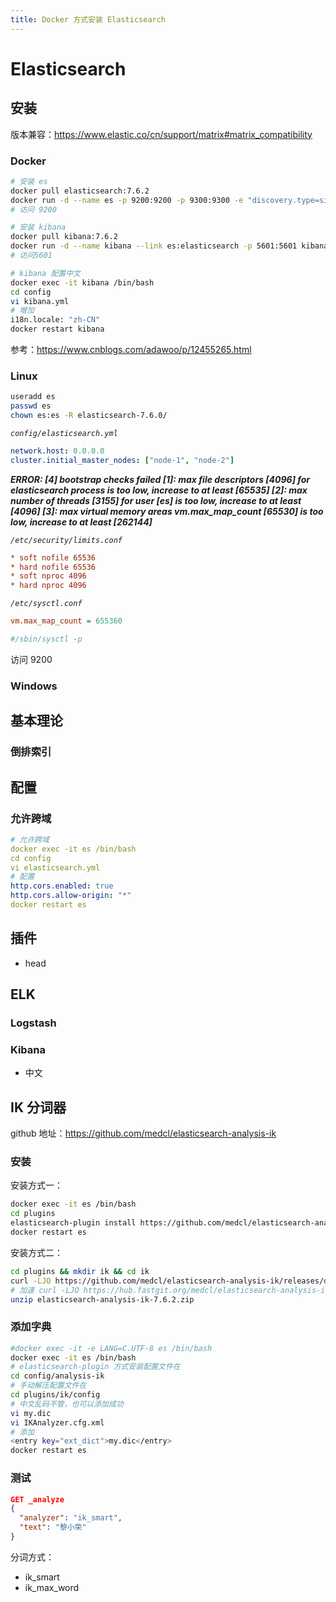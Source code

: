 ```yaml
---
title: Docker 方式安装 Elasticsearch
---
```




# Elasticsearch

## 安装

版本兼容：https://www.elastic.co/cn/support/matrix#matrix_compatibility

### Docker

```bash
# 安装 es
docker pull elasticsearch:7.6.2
docker run -d --name es -p 9200:9200 -p 9300:9300 -e "discovery.type=single-node" elasticsearch:7.6.2
# 访问 9200

# 安装 kibana 
docker pull kibana:7.6.2
docker run -d --name kibana --link es:elasticsearch -p 5601:5601 kibana:7.6.2
# 访问5601

# kibana 配置中文
docker exec -it kibana /bin/bash
cd config
vi kibana.yml
# 增加
i18n.locale: "zh-CN"
docker restart kibana
```

参考：https://www.cnblogs.com/adawoo/p/12455265.html

### Linux

```bash
useradd es
passwd es
chown es:es -R elasticsearch-7.6.0/
```

*`config/elasticsearch.yml`*

```yml
network.host: 0.0.0.0
cluster.initial_master_nodes: ["node-1", "node-2"]
```

***ERROR: [4] bootstrap checks failed
[1]: max file descriptors [4096] for elasticsearch process is too low, increase to at least [65535]
[2]: max number of threads [3155] for user [es] is too low, increase to at least [4096]
[3]: max virtual memory areas vm.max_map_count [65530] is too low, increase to at least [262144]***

*`/etc/security/limits.conf`*

```ini
* soft nofile 65536
* hard nofile 65536
* soft nproc 4096
* hard nproc 4096
```

*`/etc/sysctl.conf`*

```ini
vm.max_map_count = 655360

#/sbin/sysctl -p
```

访问 9200

### Windows

## 基本理论

### 倒排索引

## 配置

### 允许跨域

```yaml
# 允许跨域
docker exec -it es /bin/bash
cd config
vi elasticsearch.yml
# 配置
http.cors.enabled: true
http.cors.allow-origin: "*"
docker restart es
```

## 插件

- head

## ELK

### Logstash

### Kibana

- 中文

## IK 分词器

github 地址：https://github.com/medcl/elasticsearch-analysis-ik

### 安装

安装方式一：

```bash
docker exec -it es /bin/bash
cd plugins
elasticsearch-plugin install https://github.com/medcl/elasticsearch-analysis-ik/releases/download/v7.6.2/elasticsearch-analysis-ik-7.6.2.zip
docker restart es
```

安装方式二：

```bash
cd plugins && mkdir ik && cd ik
curl -LJO https://github.com/medcl/elasticsearch-analysis-ik/releases/download/v7.6.2/elasticsearch-analysis-ik-7.6.2.zip
# 加速 curl -LJO https://hub.fastgit.org/medcl/elasticsearch-analysis-ik/releases/download/v7.6.2/elasticsearch-analysis-ik-7.6.2.zip
unzip elasticsearch-analysis-ik-7.6.2.zip
```

### 添加字典

```bash
#docker exec -it -e LANG=C.UTF-8 es /bin/bash
docker exec -it es /bin/bash
# elasticsearch-plugin 方式安装配置文件在
cd config/analysis-ik
# 手动解压配置文件在
cd plugins/ik/config
# 中文乱码不管，也可以添加成功
vi my.dic
vi IKAnalyzer.cfg.xml
# 添加
<entry key="ext_dict">my.dic</entry>
docker restart es
```

### 测试

```json
GET _analyze
{
  "analyzer": "ik_smart",
  "text": "黎小荣"
}
```

分词方式：

- ik_smart
- ik_max_word